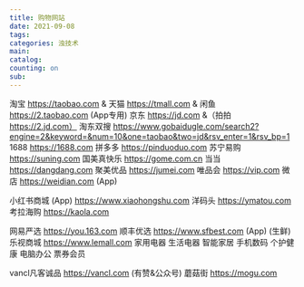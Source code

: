 ```yaml
---
title: 购物网站
date: 2021-09-08
tags: 
categories: 浊技术
main: 
catalog: 
counting: on
sub: 
---
```

淘宝 https://taobao.com & 天猫 https://tmall.com & 闲鱼 https://2.taobao.com (App专用)
京东 https://jd.com &（拍拍 https://2.jd.com）
淘东双搜 https://www.gobaidugle.com/search2?engine=2&keyword=&num=10&one=taobao&two=jd&rsv_enter=1&rsv_bp=1
1688 https://1688.com
拼多多 https://pinduoduo.com
苏宁易购 https://suning.com
国美真快乐 https://gome.com.cn
当当 https://dangdang.com
聚美优品 https://jumei.com
唯品会 https://vip.com
微店 https://weidian.com (App)
<!--1号店 yhd.com (已被京东吞并)-->
小红书商城 (App) https://www.xiaohongshu.com
洋码头 https://ymatou.com
考拉海购 https://kaola.com

网易严选 https://you.163.com 
顺丰优选 https://www.sfbest.com (App) (生鲜)
乐视商城 https://www.lemall.com
    家用电器 生活电器 智能家居 手机数码 个护健康 电脑办公 票券会员

vancl凡客诚品 https://vancl.com (有赞&公众号)
蘑菇街 https://mogu.com

